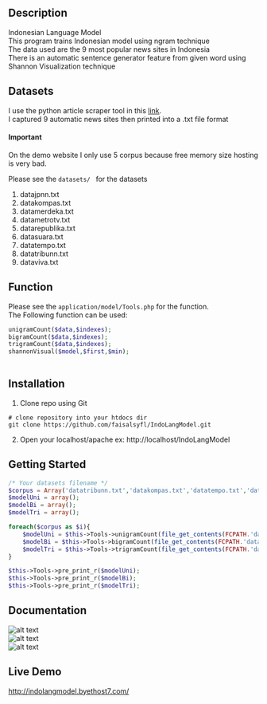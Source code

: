 ## Description
Indonesian Language Model   
This program trains Indonesian model using ngram technique   
The data used are the 9 most popular news sites in Indonesia   
There is an automatic sentence generator feature from given word using Shannon Visualization technique   

## Datasets
I use the python article scraper tool in this [link](https://github.com/codelucas/newspaper).   
I captured 9 automatic news sites then printed into a .txt file format

#### Important
On the demo website I only use 5 corpus because free memory size hosting is very bad.   

Please see the ```datasets/ ``` for the datasets
1. datajpnn.txt
2. datakompas.txt
3. datamerdeka.txt
4. datametrotv.txt
5. datarepublika.txt
6. datasuara.txt
7. datatempo.txt
8. datatribunn.txt
9. dataviva.txt

## Function

Please see the ```application/model/Tools.php``` for the function.  
The Following function can be used:

``` php
unigramCount($data,$indexes);
bigramCount($data,$indexes);
trigramCount($data,$indexes);
shannonVisual($model,$first,$min);
    
```
## Installation
1. Clone repo using Git
``` shell
# clone repository into your htdocs dir
git clone https://github.com/faisalsyfl/IndoLangModel.git 
```
2. Open your localhost/apache ex: http://localhost/IndoLangModel


## Getting Started
``` php
/* Your datasets filename */
$corpus = Array('datatribunn.txt','datakompas.txt','datatempo.txt','datajpnn.txt','datamerdeka.txt');
$modelUni = array();
$modelBi = array();
$modelTri = array();

foreach($corpus as $i){
	$modelUni = $this->Tools->unigramCount(file_get_contents(FCPATH.'datasets/'.$i),$modelUni);
	$modelBi = $this->Tools->bigramCount(file_get_contents(FCPATH.'datasets/'.$i),$modelBi);
	$modelTri = $this->Tools->trigramCount(file_get_contents(FCPATH.'datasets/'.$i),$modelTri);
}

$this->Tools->pre_print_r($modelUni);
$this->Tools->pre_print_r($modelBi);
$this->Tools->pre_print_r($modelTri);

```
## Documentation
![alt text](https://s1.postimg.org/8kbdma77cf/image.png "UI Program")  
![alt text](https://s1.postimg.org/39aidjzefj/image.png "Bigram Probs Checker")  
![alt text](https://s1.postimg.org/4jq6y1jten/image.png "Shannon Visualization")  

## Live Demo

<http://indolangmodel.byethost7.com/>
